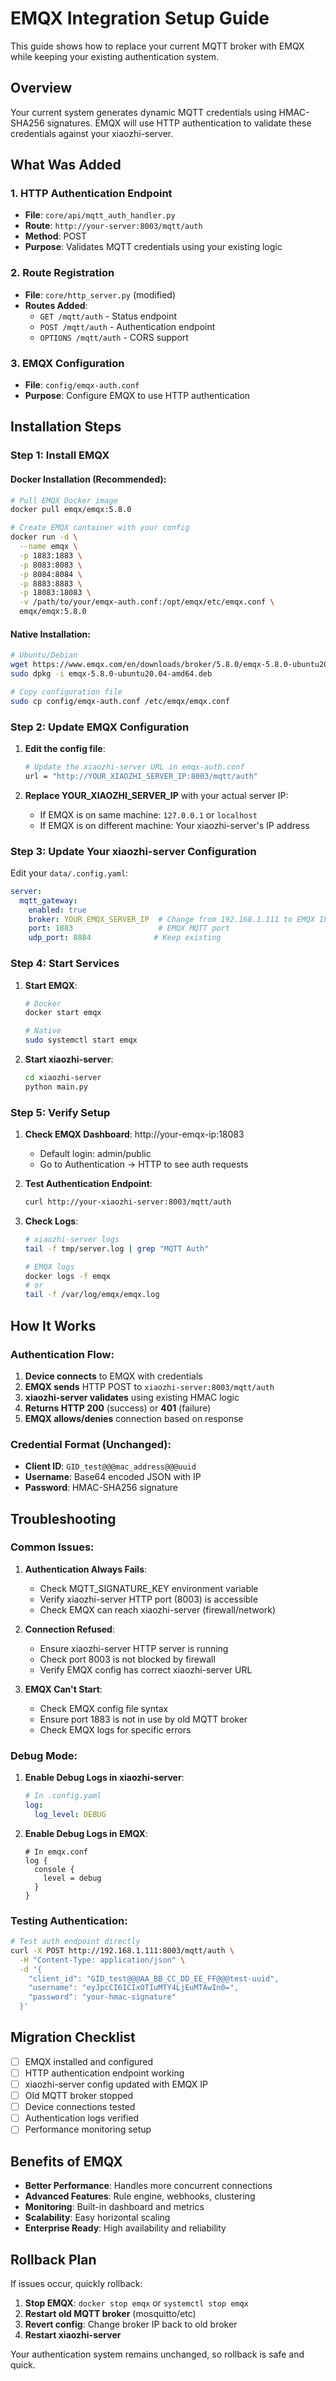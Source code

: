 # EMQX Integration Setup Guide

This guide shows how to replace your current MQTT broker with EMQX while keeping your existing authentication system.

## Overview

Your current system generates dynamic MQTT credentials using HMAC-SHA256 signatures. EMQX will use HTTP authentication to validate these credentials against your xiaozhi-server.

## What Was Added

### 1. HTTP Authentication Endpoint
- **File**: `core/api/mqtt_auth_handler.py`
- **Route**: `http://your-server:8003/mqtt/auth`
- **Method**: POST
- **Purpose**: Validates MQTT credentials using your existing logic

### 2. Route Registration
- **File**: `core/http_server.py` (modified)
- **Routes Added**:
  - `GET /mqtt/auth` - Status endpoint
  - `POST /mqtt/auth` - Authentication endpoint
  - `OPTIONS /mqtt/auth` - CORS support

### 3. EMQX Configuration
- **File**: `config/emqx-auth.conf`
- **Purpose**: Configure EMQX to use HTTP authentication

## Installation Steps

### Step 1: Install EMQX

#### Docker Installation (Recommended):
```bash
# Pull EMQX Docker image
docker pull emqx/emqx:5.8.0

# Create EMQX container with your config
docker run -d \
  --name emqx \
  -p 1883:1883 \
  -p 8083:8083 \
  -p 8084:8084 \
  -p 8883:8883 \
  -p 18083:18083 \
  -v /path/to/your/emqx-auth.conf:/opt/emqx/etc/emqx.conf \
  emqx/emqx:5.8.0
```

#### Native Installation:
```bash
# Ubuntu/Debian
wget https://www.emqx.com/en/downloads/broker/5.8.0/emqx-5.8.0-ubuntu20.04-amd64.deb
sudo dpkg -i emqx-5.8.0-ubuntu20.04-amd64.deb

# Copy configuration file
sudo cp config/emqx-auth.conf /etc/emqx/emqx.conf
```

### Step 2: Update EMQX Configuration

1. **Edit the config file**:
   ```bash
   # Update the xiaozhi-server URL in emqx-auth.conf
   url = "http://YOUR_XIAOZHI_SERVER_IP:8003/mqtt/auth"
   ```

2. **Replace YOUR_XIAOZHI_SERVER_IP** with your actual server IP:
   - If EMQX is on same machine: `127.0.0.1` or `localhost`
   - If EMQX is on different machine: Your xiaozhi-server's IP address

### Step 3: Update Your xiaozhi-server Configuration

Edit your `data/.config.yaml`:

```yaml
server:
  mqtt_gateway:
    enabled: true
    broker: YOUR_EMQX_SERVER_IP  # Change from 192.168.1.111 to EMQX IP
    port: 1883                   # EMQX MQTT port
    udp_port: 8884              # Keep existing
```

### Step 4: Start Services

1. **Start EMQX**:
   ```bash
   # Docker
   docker start emqx
   
   # Native
   sudo systemctl start emqx
   ```

2. **Start xiaozhi-server**:
   ```bash
   cd xiaozhi-server
   python main.py
   ```

### Step 5: Verify Setup

1. **Check EMQX Dashboard**: http://your-emqx-ip:18083
   - Default login: admin/public
   - Go to Authentication → HTTP to see auth requests

2. **Test Authentication Endpoint**:
   ```bash
   curl http://your-xiaozhi-server:8003/mqtt/auth
   ```

3. **Check Logs**:
   ```bash
   # xiaozhi-server logs
   tail -f tmp/server.log | grep "MQTT Auth"
   
   # EMQX logs
   docker logs -f emqx
   # or
   tail -f /var/log/emqx/emqx.log
   ```

## How It Works

### Authentication Flow:
1. **Device connects** to EMQX with credentials
2. **EMQX sends** HTTP POST to `xiaozhi-server:8003/mqtt/auth`
3. **xiaozhi-server validates** using existing HMAC logic
4. **Returns HTTP 200** (success) or **401** (failure)
5. **EMQX allows/denies** connection based on response

### Credential Format (Unchanged):
- **Client ID**: `GID_test@@@mac_address@@@uuid`
- **Username**: Base64 encoded JSON with IP
- **Password**: HMAC-SHA256 signature

## Troubleshooting

### Common Issues:

1. **Authentication Always Fails**:
   - Check MQTT_SIGNATURE_KEY environment variable
   - Verify xiaozhi-server HTTP port (8003) is accessible
   - Check EMQX can reach xiaozhi-server (firewall/network)

2. **Connection Refused**:
   - Ensure xiaozhi-server HTTP server is running
   - Check port 8003 is not blocked by firewall
   - Verify EMQX config has correct xiaozhi-server URL

3. **EMQX Can't Start**:
   - Check EMQX config file syntax
   - Ensure port 1883 is not in use by old MQTT broker
   - Check EMQX logs for specific errors

### Debug Mode:

1. **Enable Debug Logs in xiaozhi-server**:
   ```yaml
   # In .config.yaml
   log:
     log_level: DEBUG
   ```

2. **Enable Debug Logs in EMQX**:
   ```hocon
   # In emqx.conf
   log {
     console {
       level = debug
     }
   }
   ```

### Testing Authentication:

```bash
# Test auth endpoint directly
curl -X POST http://192.168.1.111:8003/mqtt/auth \
  -H "Content-Type: application/json" \
  -d '{
    "client_id": "GID_test@@@AA_BB_CC_DD_EE_FF@@@test-uuid",
    "username": "eyJpcCI6ICIxOTIuMTY4LjEuMTAwIn0=",
    "password": "your-hmac-signature"
  }'
```

## Migration Checklist

- [ ] EMQX installed and configured
- [ ] HTTP authentication endpoint working
- [ ] xiaozhi-server config updated with EMQX IP
- [ ] Old MQTT broker stopped
- [ ] Device connections tested
- [ ] Authentication logs verified
- [ ] Performance monitoring setup

## Benefits of EMQX

- **Better Performance**: Handles more concurrent connections
- **Advanced Features**: Rule engine, webhooks, clustering
- **Monitoring**: Built-in dashboard and metrics
- **Scalability**: Easy horizontal scaling
- **Enterprise Ready**: High availability and reliability

## Rollback Plan

If issues occur, quickly rollback:

1. **Stop EMQX**: `docker stop emqx` or `systemctl stop emqx`
2. **Restart old MQTT broker** (mosquitto/etc)
3. **Revert config**: Change broker IP back to old broker
4. **Restart xiaozhi-server**

Your authentication system remains unchanged, so rollback is safe and quick.